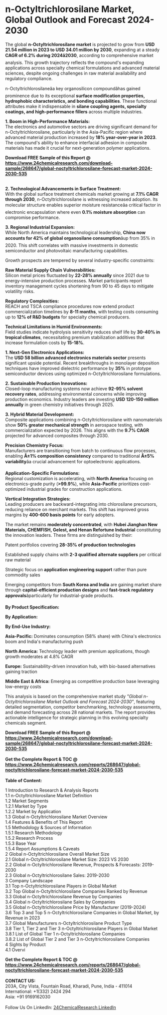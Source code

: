 <h1>n-Octyltrichlorosilane Market, Global Outlook and Forecast 2024-2030</h1><p>The global <strong>n-Octyltrichlorosilane market</strong> is projected to grow from <strong>USD 21.54 million in 2023 to USD 34.01 million by 2030</strong>, expanding at a steady <strong>CAGR of 6.2% during 2024â2030</strong>, according to comprehensive market analysis. This growth trajectory reflects the compound's expanding applications across specialty chemical formulations and advanced material sciences, despite ongoing challenges in raw material availability and regulatory compliance.</p><p>n-Octyltrichlorosilaneâa key organosilicon compoundâhas gained prominence due to its exceptional <strong>surface modification properties, hydrophobic characteristics, and bonding capabilities</strong>. These functional attributes make it indispensable in <strong>silane coupling agents, specialty coatings, and high-performance fillers</strong> across multiple industries.</p><p><strong>1. Boom in High-Performance Materials:</strong><br>
The electronics and automotive sectors are driving significant demand for n-Octyltrichlorosilane, particularly in the Asia-Pacific region where advanced material production increased by <strong>18% year-over-year in 2023</strong>. The compound's ability to enhance interfacial adhesion in composite materials has made it crucial for next-generation polymer applications.</p><div><b>Download FREE Sample of this Report @ 
            <a href="https://www.24chemicalresearch.com/download-sample/268647/global-noctyltrichlorosilane-forecast-market-2024-2030-535">
            https://www.24chemicalresearch.com/download-sample/268647/global-noctyltrichlorosilane-forecast-market-2024-2030-535</a></b></div><br><p><strong>2. Technological Advancements in Surface Treatment:</strong><br>
With the global surface treatment chemicals market growing at <strong>7.1% CAGR through 2030</strong>, n-Octyltrichlorosilane is witnessing increased adoption. Its molecular structure enables superior moisture resistanceâa critical factor in electronic encapsulation where even <strong>0.1% moisture absorption</strong> can compromise performance.</p><p><strong>3. Regional Industrial Expansion:</strong><br>
While North America maintains technological leadership, <strong>China now accounts for 42% of global organosilane consumption</strong>âup from 35% in 2020. This shift correlates with massive investments in domestic semiconductor and photovoltaic manufacturing capabilities.</p><p>Growth prospects are tempered by several industry-specific constraints:</p><p><strong>Raw Material Supply Chain Vulnerabilities:</strong><br>
	Silicon metal prices fluctuated by <strong>22-28% annually</strong> since 2021 due to energy-intensive production processes. Market participants report inventory management cycles shortening from 90 to 45 days to mitigate volatility risks.</p><p><strong>Regulatory Complexities:</strong><br>
	REACH and TSCA compliance procedures now extend product commercialization timelines by <strong>8-11 months</strong>, with testing costs consuming up to <strong>12% of R&amp;D budgets</strong> for specialty chemical producers.</p><p><strong>Technical Limitations in Humid Environments:</strong><br>
	Field studies indicate hydrolysis sensitivity reduces shelf life by <strong>30-40% in tropical climates</strong>, necessitating premium stabilization additives that increase formulation costs by <strong>15-18%</strong>.</p><p><strong>1. Next-Gen Electronics Applications:</strong><br>
The <strong>USD 58 billion advanced electronics materials sector</strong> presents significant upside potential. Recent breakthroughs in monolayer deposition techniques have improved dielectric performance by <strong>35%</strong> in prototype semiconductor devices using optimized n-Octyltrichlorosilane formulations.</p><p><strong>2. Sustainable Production Innovations:</strong><br>
Closed-loop manufacturing systems now achieve <strong>92-95% solvent recovery rates</strong>, addressing environmental concerns while improving production economics. Industry leaders are investing <strong>USD 120-150 million annually</strong> in green chemistry initiatives through 2025.</p><p><strong>3. Hybrid Material Development:</strong><br>
Composite applications combining n-Octyltrichlorosilane with nanomaterials show <strong>50% greater mechanical strength</strong> in aerospace testing, with commercialization expected by 2026. This aligns with the <strong>9.7% CAGR</strong> projected for advanced composites through 2030.</p><p><strong>Precision Chemistry Focus:</strong><br>
	Manufacturers are transitioning from batch to continuous flow processes, enabling <strong>Â±1% composition consistency</strong> compared to traditional <strong>Â±5% variability</strong>âa crucial advancement for optoelectronic applications.</p><p><strong>Application-Specific Formulations:</strong><br>
	Regional customization is accelerating, with <strong>North America</strong> focusing on electronics-grade purity (<strong>&gt;99.9%</strong>), while <strong>Asia-Pacific</strong> prioritizes cost-optimized industrial grades for construction applications.</p><p><strong>Vertical Integration Strategies:</strong><br>
	Leading producers are backward-integrating into chlorosilane precursors, reducing reliance on merchant markets. This shift has improved gross margins by <strong>400-600 basis points</strong> for early adopters.</p><p>The market remains <strong>moderately concentrated</strong>, with <strong>Hubei Jianghan New Materials, CHEMFISH, Gelest, and Henan Refortune Industrial</strong> constituting the innovation leaders. These firms are distinguished by their:</p><p>Patent portfolios covering <strong>28-35% of production technologies</strong></p><p>Established supply chains with <strong>2-3 qualified alternate suppliers</strong> per critical raw material</p><p>Strategic focus on <strong>application engineering support</strong> rather than pure commodity sales</p><p>Emerging competitors from <strong>South Korea and India</strong> are gaining market share through <strong>capital-efficient production designs</strong> and <strong>fast-track regulatory approvals</strong>âparticularly for industrial-grade products.</p><p><strong>By Product Specification:</strong></p><p><strong>By Application:</strong></p><p><strong>By End-Use Industry:</strong></p><p><strong>Asia-Pacific:</strong> Dominates consumption (58% share) with China's electronics boom and India's manufacturing push</p><p><strong>North America:</strong> Technology leader with premium applications, though growth moderates at 4.8% CAGR</p><p><strong>Europe:</strong> Sustainability-driven innovation hub, with bio-based alternatives gaining traction</p><p><strong>Middle East &amp; Africa:</strong> Emerging as competitive production base leveraging low-energy costs</p><p>This analysis is based on the comprehensive market study <em>"Global n-Octyltrichlorosilane Market Outlook and Forecast 2024-2030"</em>, featuring detailed segmentation, competitor benchmarking, technology assessments, and demand forecasting across 28 national markets. The report provides actionable intelligence for strategic planning in this evolving specialty chemicals segment.</p><div><b>Download FREE Sample of this Report @ 
            <a href="https://www.24chemicalresearch.com/download-sample/268647/global-noctyltrichlorosilane-forecast-market-2024-2030-535">
            https://www.24chemicalresearch.com/download-sample/268647/global-noctyltrichlorosilane-forecast-market-2024-2030-535</a></b></div><br><div><b>Get the Complete Report & TOC @ 
            <a href="https://www.24chemicalresearch.com/reports/268647/global-noctyltrichlorosilane-forecast-market-2024-2030-535">
            https://www.24chemicalresearch.com/reports/268647/global-noctyltrichlorosilane-forecast-market-2024-2030-535</a></b></div><br>
            <b>Table of Content:</b><p>1 Introduction to Research & Analysis Reports<br />
    1.1 n-Octyltrichlorosilane Market Definition<br />
    1.2 Market Segments<br />
        1.2.1 Market by Type<br />
        1.2.2 Market by Application<br />
    1.3 Global n-Octyltrichlorosilane Market Overview<br />
    1.4 Features & Benefits of This Report<br />
    1.5 Methodology & Sources of Information<br />
        1.5.1 Research Methodology<br />
        1.5.2 Research Process<br />
        1.5.3 Base Year<br />
        1.5.4 Report Assumptions & Caveats<br />
2 Global n-Octyltrichlorosilane Overall Market Size<br />
    2.1 Global n-Octyltrichlorosilane Market Size: 2023 VS 2030<br />
    2.2 Global n-Octyltrichlorosilane Revenue, Prospects & Forecasts: 2019-2030<br />
    2.3 Global n-Octyltrichlorosilane Sales: 2019-2030<br />
3 Company Landscape<br />
    3.1 Top n-Octyltrichlorosilane Players in Global Market<br />
    3.2 Top Global n-Octyltrichlorosilane Companies Ranked by Revenue<br />
    3.3 Global n-Octyltrichlorosilane Revenue by Companies<br />
    3.4 Global n-Octyltrichlorosilane Sales by Companies<br />
    3.5 Global n-Octyltrichlorosilane Price by Manufacturer (2019-2024)<br />
    3.6 Top 3 and Top 5 n-Octyltrichlorosilane Companies in Global Market, by Revenue in 2023<br />
    3.7 Global Manufacturers n-Octyltrichlorosilane Product Type<br />
    3.8 Tier 1, Tier 2 and Tier 3 n-Octyltrichlorosilane Players in Global Market<br />
        3.8.1 List of Global Tier 1 n-Octyltrichlorosilane Companies<br />
        3.8.2 List of Global Tier 2 and Tier 3 n-Octyltrichlorosilane Companies<br />
4 Sights by Product<br />
    4.1 Overvi</p><div><b>Get the Complete Report & TOC @ 
            <a href="https://www.24chemicalresearch.com/reports/268647/global-noctyltrichlorosilane-forecast-market-2024-2030-535">
            https://www.24chemicalresearch.com/reports/268647/global-noctyltrichlorosilane-forecast-market-2024-2030-535</a></b></div><br><b>CONTACT US:</b><br>
            203A, City Vista, Fountain Road, Kharadi, Pune, India - 411014<br>
            International: +1(332) 2424 294<br>
            Asia: +91 9169162030 <br><br>
            Follow Us On LinkedIn: <a href="https://www.linkedin.com/company/24chemicalresearch/">24ChemicalResearch LinkedIn</a>